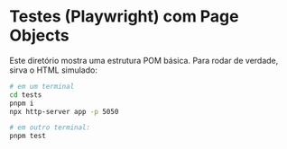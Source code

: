 
# Testes (Playwright) com Page Objects

Este diretório mostra uma estrutura POM básica. Para rodar de verdade, sirva o HTML simulado:

```bash
# em um terminal
cd tests
pnpm i
npx http-server app -p 5050

# em outro terminal:
pnpm test
```
